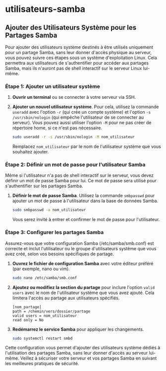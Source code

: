 # utilisateurs-samba

## Ajouter des Utilisateurs Système pour les Partages Samba

Pour ajouter des utilisateurs système destinés à être utilisés uniquement pour un partage Samba, sans leur donner d'accès physique au serveur, vous pouvez suivre ces étapes sous un système d'exploitation Linux. Cela permettra aux utilisateurs de s'authentifier pour accéder aux partages Samba, mais ils n'auront pas de shell interactif sur le serveur Linux lui-même.

### Étape 1: Ajouter un utilisateur système

1. **Ouvrir un terminal** ou se connecter à votre serveur via SSH.

2. **Ajouter un nouvel utilisateur système**. Pour cela, utilisez la commande `useradd` avec l'option `-r` (qui crée un compte système) et l'option `-s /usr/sbin/nologin` (qui empêche l'utilisateur de se connecter au serveur). Vous pouvez aussi utiliser l'option `-M` pour ne pas créer de répertoire home, si ce n'est pas nécessaire.

   ```bash
   sudo useradd -r -s /usr/sbin/nologin -M nom_utilisateur
   ```

   Remplacez `nom_utilisateur` par le nom de l'utilisateur système que vous souhaitez ajouter.

### Étape 2: Définir un mot de passe pour l'utilisateur Samba

Même si l'utilisateur n'a pas de shell interactif sur le serveur, vous devez définir un mot de passe Samba pour lui. Ce mot de passe sera utilisé pour s'authentifier sur les partages Samba.

1. **Définir le mot de passe Samba**. Utilisez la commande `smbpasswd` pour ajouter un mot de passe à l'utilisateur dans la base de données Samba.

   ```bash
   sudo smbpasswd -a nom_utilisateur
   ```

   Vous serez invité à entrer et confirmer le mot de passe pour l'utilisateur.

### Étape 3: Configurer les partages Samba

Assurez-vous que votre configuration Samba (/etc/samba/smb.conf) est correcte et inclut l'utilisateur ou le groupe d'utilisateurs système que vous avez créé, selon vos besoins spécifiques de partage.

1. **Ouvrez le fichier de configuration Samba** avec votre éditeur préféré (par exemple, nano ou vim).

   ```bash
   sudo nano /etc/samba/smb.conf
   ```

2. **Ajoutez ou modifiez la section du partage** pour inclure l'option `valid users` avec le nom de l'utilisateur système que vous avez ajouté. Cela limitera l'accès au partage aux utilisateurs spécifiés.

   ```
   [nom_partage]
   path = /chemin/vers/dossier/partage
   valid users = nom_utilisateur
   read only = No
   ```

3. **Redémarrez le service Samba** pour appliquer les changements.

   ```bash
   sudo systemctl restart smbd
   ```

Cette configuration vous permet d'ajouter des utilisateurs système dédiés à l'utilisation des partages Samba, sans leur donner d'accès au serveur lui-même. Veillez à sécuriser votre serveur et vos partages Samba en suivant les meilleures pratiques de sécurité.